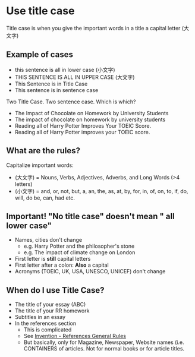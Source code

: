 # Use title case 
Title case is when you give the important words in a title a capital letter (大文字)

## Example of cases
* this sentence is all in lower case (小文字)
* THIS SENTENCE IS ALL IN UPPER CASE (大文字)
* This Sentence is in Title Case
* This sentence is in sentence case

Two Title Case. Two sentence case. Which is which?

* The Impact of Chocolate on Homework by University Students
* The impact of chocolate on homework by university students
* Reading all of Harry Potter Improves Your TOEIC Score.
* Reading all of Harry Potter improves your TOEIC score.


## What are the rules?

Capitalize important words:

* (大文字) = Nouns, Verbs, Adjectives, Adverbs, and Long Words (>4 letters)
* (小文字) = and, or, not, but, a, an, the, as, at, by, for, in, of, on, to, if, do, will, do be, can, had etc.


## Important! "No title case" doesn't mean " all lower case"

* Names, cities don't change
    * e.g. Harry Potter and the philosopher's stone
    * e.g. The impact of climate change on London
* First letter is **still**  capital letters
* First letter after a colon: **Also** a capital
* Acronyms (TOEIC, UK, USA, UNESCO, UNICEF) don't change



## When do I use Title Case?

* The title of your essay (ABC)
* The title of your RR homework
* Subtitles in an essay
* In the references section 
    * This is complicated
    * See [Invention - References General Rules](Invention-ReferencesGeneralRules)
    * But basically, only for Magazine, Newspaper, Website names (i.e. CONTAINERS of articles. Not for normal books or for article titles. 
    
 

